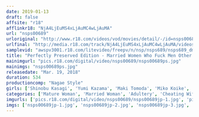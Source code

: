 ```yaml
---
date: 2019-01-13
draft: false
affsite: "r18"
afflinkr18: "NjA4LjEuMS4xLjAuMC4wLjAuMA"
url: "nsps00689"
urloriginal: "http://www.r18.com/videos/vod/movies/detail/-/id=nsps00689"
urlfinal: "http://media.r18.com/track/NjA4LjEuMS4xLjAuMC4wLjAuMA/videos/vod/movies/detail/-/id=nsps00689"
samplevid: "awspv3001.r18.com/litevideo/freepv/n/nsp/nsps689/nsps689_dmb_w.mp4"
title: "Perfectly Preserved Edition - Married Women Who Fuck Men Other Than Their Husbands - 29 Mature Women, 8 Hours"
mainimgurl: "pics.r18.com/digital/video/nsps00689/nsps00689ps.jpg"
mainimgs: "nsps00689ps.jpg"
releasedate: "Mar. 19, 2018"
duration: 534
productioncomp: "Nagae Style"
girls: ['Shinobu Kasagi', 'Yumi Kazama', 'Maki Tomoda', 'Miko Koike', 'Kana Mochizuki (Mari Matsuzawa)', 'Ran Sugimoto', 'Haruka Oko', 'Shinobu Terasawa', 'Natsumi Akasaka', 'Chisato Shoda']
categories: ['Mature Woman', 'Married Woman', 'Adultery', 'Cheating Wife', 'Drama']
imgurls: ['pics.r18.com/digital/video/nsps00689/nsps00689jp-1.jpg', 'pics.r18.com/digital/video/nsps00689/nsps00689jp-2.jpg', 'pics.r18.com/digital/video/nsps00689/nsps00689jp-3.jpg', 'pics.r18.com/digital/video/nsps00689/nsps00689jp-4.jpg', 'pics.r18.com/digital/video/nsps00689/nsps00689jp-5.jpg', 'pics.r18.com/digital/video/nsps00689/nsps00689jp-6.jpg', 'pics.r18.com/digital/video/nsps00689/nsps00689jp-7.jpg', 'pics.r18.com/digital/video/nsps00689/nsps00689jp-8.jpg', 'pics.r18.com/digital/video/nsps00689/nsps00689jp-9.jpg', 'pics.r18.com/digital/video/nsps00689/nsps00689jp-10.jpg', 'pics.r18.com/digital/video/nsps00689/nsps00689jp-11.jpg', 'pics.r18.com/digital/video/nsps00689/nsps00689jp-12.jpg', 'pics.r18.com/digital/video/nsps00689/nsps00689jp-13.jpg', 'pics.r18.com/digital/video/nsps00689/nsps00689jp-14.jpg', 'pics.r18.com/digital/video/nsps00689/nsps00689jp-15.jpg', 'pics.r18.com/digital/video/nsps00689/nsps00689jp-16.jpg', 'pics.r18.com/digital/video/nsps00689/nsps00689jp-17.jpg', 'pics.r18.com/digital/video/nsps00689/nsps00689jp-18.jpg', 'pics.r18.com/digital/video/nsps00689/nsps00689jp-19.jpg', 'pics.r18.com/digital/video/nsps00689/nsps00689jp-20.jpg']
imgs: ['nsps00689jp-1.jpg', 'nsps00689jp-2.jpg', 'nsps00689jp-3.jpg', 'nsps00689jp-4.jpg', 'nsps00689jp-5.jpg', 'nsps00689jp-6.jpg', 'nsps00689jp-7.jpg', 'nsps00689jp-8.jpg', 'nsps00689jp-9.jpg', 'nsps00689jp-10.jpg', 'nsps00689jp-11.jpg', 'nsps00689jp-12.jpg', 'nsps00689jp-13.jpg', 'nsps00689jp-14.jpg', 'nsps00689jp-15.jpg', 'nsps00689jp-16.jpg', 'nsps00689jp-17.jpg', 'nsps00689jp-18.jpg', 'nsps00689jp-19.jpg', 'nsps00689jp-20.jpg']
---
```

